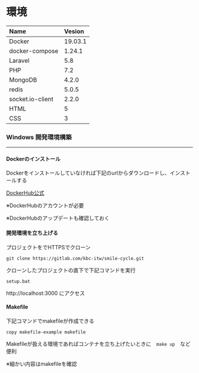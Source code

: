 # 環境

| Name | Vesion |
| :--| :-- |
| Docker   | 19.03.1 |
|docker-compose|1.24.1|
| Laravel  | 5.8    |
| PHP      | 7.2    |
|MongoDB|4.2.0|
|redis|5.0.5|
|socket.io-client|2.2.0|
|HTML|5|
|CSS|3|

### Windows 開発環境構築

----

#### Dockerのインストール

Dockerをインストールしていなければ下記のurlからダウンロードし、インストールする

<a href="https://hub.docker.com/editions/community/docker-ce-desktop-windows">DockerHub公式</a>

※DockerHubのアカウントが必要

※DockerHubのアップデートも確認しておく

#### 開発環境を立ち上げる

プロジェクトをでHTTPSでクローン

`git clone https://gitlab.com/kbc-itw/smile-cycle.git  `

クローンしたプロジェクトの直下で下記コマンドを実行

`setup.bat`

http://localhost:3000 にアクセス



#### Makefile

下記コマンドでmakefileが作成できる

`copy makefile-example makefile`

Makefileが扱える環境であればコンテナを立ち上げたいときに　`make up`　など便利 

※細かい内容はmakefileを確認

